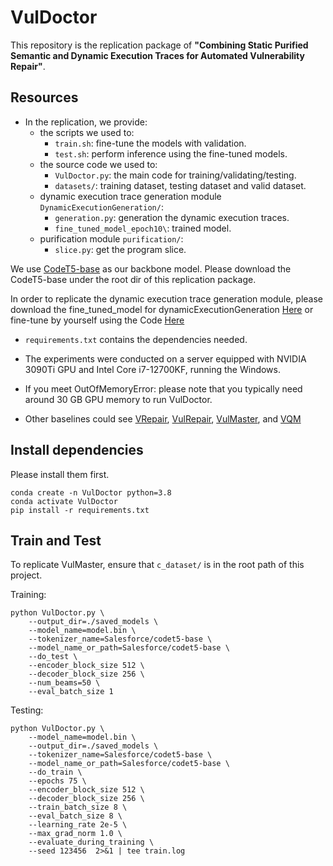 # VulDoctor
 
This repository is the replication package of **"Combining Static Purified Semantic and Dynamic Execution Traces for Automated Vulnerability Repair"**.

## Resources

* In the replication, we provide:
  * the scripts we used to:
    * `train.sh`: fine-tune the models with validation.
    * `test.sh`:  perform inference using the fine-tuned models.
  * the source code we used to:
    * `VulDoctor.py`: the main code for training/validating/testing.
    * `datasets/`: training dataset, testing dataset and valid dataset.
  * dynamic execution trace generation module `DynamicExecutionGeneration/`:
    * `generation.py`: generation the dynamic execution traces.
    * `fine_tuned_model_epoch10\`: trained model.
  * purification module `purification/`:
    * `slice.py`: get the program slice.

 We use [CodeT5-base](https://drive.google.com/drive/folders/1L5fkJ_J-NvuWlcr-GbfomorxoS6HwuTs?usp=sharing) as our backbone model. Please download the CodeT5-base under the root dir of this replication package. 
 
 In order to replicate the dynamic execution trace generation module, please download the fine_tuned_model for dynamicExecutionGeneration [Here](https://drive.google.com/file/d/1DrkpVKB75a_XK8sjzfl2INhaN_9cCWTJ/view?usp=drive_link) or fine-tune by yourself using the Code [Here](https://github.com/aashishyadavally/nd-slicer)
* `requirements.txt` contains the dependencies needed.

* The experiments were conducted on a server equipped with NVIDIA 3090Ti GPU and Intel Core i7-12700KF, running the Windows.
  
* If you meet OutOfMemoryError: please note that you typically need around 30 GB GPU memory to run VulDoctor.

* Other baselines could see [VRepair](https://github.com/ASSERT-KTH/VRepair), [VulRepair](https://github.com/awsm-research/VulRepair), [VulMaster](https://github.com/soarsmu/VulMaster_), and [VQM](https://github.com/awsm-research/VQM)

## Install dependencies

 Please install them first.
```
conda create -n VulDoctor python=3.8 
conda activate VulDoctor
pip install -r requirements.txt
```

## Train and Test 

To replicate VulMaster, ensure that `c_dataset/` is in the root path of this project. 

Training:
```
python VulDoctor.py \
    --output_dir=./saved_models \
    --model_name=model.bin \
    --tokenizer_name=Salesforce/codet5-base \
    --model_name_or_path=Salesforce/codet5-base \
    --do_test \
    --encoder_block_size 512 \
    --decoder_block_size 256 \
    --num_beams=50 \
    --eval_batch_size 1
```

Testing:
```
python VulDoctor.py \
    --model_name=model.bin \
    --output_dir=./saved_models \
    --tokenizer_name=Salesforce/codet5-base \
    --model_name_or_path=Salesforce/codet5-base \
    --do_train \
    --epochs 75 \
    --encoder_block_size 512 \
    --decoder_block_size 256 \
    --train_batch_size 8 \
    --eval_batch_size 8 \
    --learning_rate 2e-5 \
    --max_grad_norm 1.0 \
    --evaluate_during_training \
    --seed 123456  2>&1 | tee train.log
```
